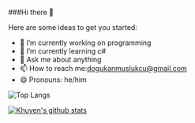 ###Hi there :wave:


Here are some ideas to get you started:

- 🔭 I’m currently working on programming
- 🌱 I’m currently learning c#
- 💬 Ask me about anything
- 📫 How to reach me:dogukanmuslukcu@gmail.com
- 😄 Pronouns: he/him

![Top Langs](https://github-readme-stats.vercel.app/api/top-langs/?username=dogukanmuslukcu)

[![Khuyen's github stats](https://github-readme-stats.vercel.app/api?username=dogukanmuslukcu&count_private=true&show_icons=true&theme=radical&hide_rank=false)](https://github.com/dogukanmuslukcu/github-readme-stats)

